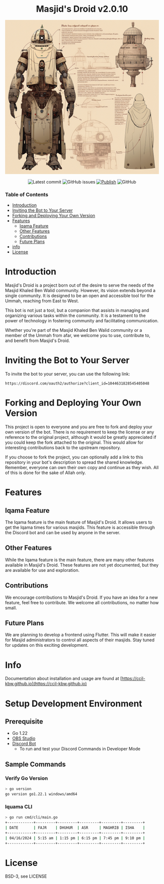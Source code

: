 <div align="center">

# Masjid's Droid v2.0.10

<img src="./assets/img/fares___blueprint.png" width="512" alt="M-Droid Blueprint"/>

![Latest commit](https://img.shields.io/github/last-commit/ccil-kbw/robot/master?style=flat-square)
![GitHub issues](https://img.shields.io/github/issues/ccil-kbw/robot)
[![Publish](https://github.com/ccil-kbw/robot/actions/workflows/publish.yml/badge.svg)](https://github.com/ccil-kbw/robot/actions/workflows/publish.yml)
![GitHub](https://img.shields.io/github/license/ccil-kbw/robot)

</div>

### Table of Contents
- [Introduction](#introduction)
- [Inviting the Bot to Your Server](#inviting-the-bot-to-your-server)
- [Forking and Deploying Your Own Version](#forking-and-deploying-your-own-version)
- [Features](#features)
  - [Iqama Feature](#iqama-feature)
  - [Other Features](#other-features)
  - [Contributions](#contributions)
  - [Future Plans](#future-plans)
- [info](#info)
- [License](#license)

# Introduction

Masjid's Droid is a project born out of the desire to serve the needs of the Masjid Khaled Ben Walid community. However, its vision extends beyond a single community. It is designed to be an open and accessible tool for the Ummah, reaching from East to West.

This bot is not just a tool, but a companion that assists in managing and organizing various tasks within the community. It is a testament to the power of technology in fostering community and facilitating communication.

Whether you're part of the Masjid Khaled Ben Walid community or a member of the Ummah from afar, we welcome you to use, contribute to, and benefit from Masjid's Droid.
# Inviting the Bot to Your Server

To invite the bot to your server, you can use the following link:

```
https://discord.com/oauth2/authorize?client_id=1044631828545405048
```

# Forking and Deploying Your Own Version

This project is open to everyone and you are free to fork and deploy your own version of the bot. There is no requirement to keep the license or any reference to the original project, although it would be greatly appreciated if you could keep the fork attached to the original. This would allow for interesting contributions back to the upstream repository.

If you choose to fork the project, you can optionally add a link to this repository in your bot's description to spread the shared knowledge. Remember, everyone can own their own copy and continue as they wish. All of this is done for the sake of Allah only.

# Features

## Iqama Feature

The Iqama feature is the main feature of Masjid's Droid. It allows users to get the Iqama times for various masjids. This feature is accessible through the Discord bot and can be used by anyone in the server.

## Other Features

While the Iqama feature is the main feature, there are many other features available in Masjid's Droid. These features are not yet documented, but they are available for use and exploration.

## Contributions

We encourage contributions to Masjid's Droid. If you have an idea for a new feature, feel free to contribute. We welcome all contributions, no matter how small.

## Future Plans

We are planning to develop a frontend using Flutter. This will make it easier for Masjid administrators to control all aspects of their masjids. Stay tuned for updates on this exciting development.

# Info

Documentation about installation and usage are found at [https://ccil-kbw.github.io](https://ccil-kbw.github.io)

# Setup Development Environment

## Prerequisite
- Go 1.22
- [OBS Studio](https://obsproject.com/download)
- [Discord Bot](https://discord.com/developers/docs/quick-start/getting-started)
  - To run and test your Discord Commands in Developer Mode

## Sample Commands
### Verify Go Version

```bash
> go version
go version go1.22.1 windows/amd64
```

### Iquama CLI
```bash
> go run cmd/cli/main.go
+------------+---------+---------+---------+---------+---------+
| DATE       | FAJR    | DHUHUR  | ASR     | MAGHRIB | ISHA    |
+------------+---------+---------+---------+---------+---------+
| 04/16/2024 | 5:15 am | 1:15 pm | 6:15 pm | 7:45 pm | 9:10 pm |
+------------+---------+---------+---------+---------+---------+
```

# License

BSD-3, see LICENSE

